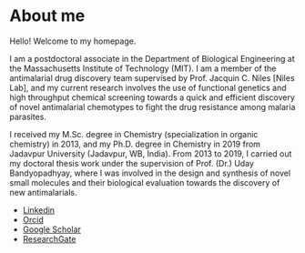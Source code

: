 # About me
Hello! Welcome to my homepage.

I am a postdoctoral associate in the Department of Biological Engineering at the Massachusetts Institute of Technology (MIT). I am a member of the antimalarial drug discovery team  supervised by Prof. Jacquin C. Niles [Niles Lab], and my current research involves the use of functional genetics and high throughput chemical screening towards a quick and efficient discovery of novel antimalarial chemotypes to fight the drug resistance among malaria parasites.

I received my M.Sc. degree in Chemistry (specialization in organic chemistry) in 2013, and my Ph.D. degree in Chemistry in 2019 from Jadavpur University (Jadavpur, WB, India). From 2013 to 2019, I carried out my doctoral thesis work under the supervision of Prof. (Dr.) Uday Bandyopadhyay, where I was involved in the design and synthesis of novel small molecules and their biological evaluation towards the discovery of new antimalarials.

- [Linkedin](https://www.linkedin.com/in/shubhra-jyoti-saha-a48451100/)
- [Orcid](https://orcid.org/my-orcid)
- [Google Scholar](https://scholar.google.co.in/citations?hl=en&pli=1&user=ZfIVJZQAAAAJ)
- [ResearchGate](https://www.researchgate.net/profile/Shubhra_Saha)
